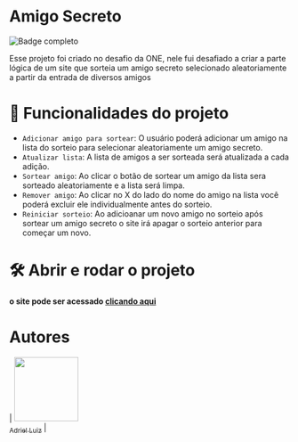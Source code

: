 # Amigo Secreto
![Badge completo](http://img.shields.io/static/v1?label=STATUS&message=COMPLETO&color=GREEN&style=for-the-badge)

Esse projeto foi criado no desafio da ONE, nele fui desafiado a criar a parte lógica de um site que sorteia um amigo secreto selecionado aleatoriamente a partir da entrada de diversos amigos

# :hammer: Funcionalidades do projeto

- `Adicionar amigo para sortear`: O usuário poderá adicionar um amigo na lista do sorteio para selecionar aleatoriamente um amigo secreto.
- `Atualizar lista`: A lista de amigos a ser sorteada será atualizada a cada adição.
- `Sortear amigo`: Ao clicar o botão de sortear um amigo da lista sera sorteado aleatoriamente e a lista será limpa.
- `Remover amigo`: Ao clicar no X do lado do nome do amigo na lista você poderá excluir ele individualmente antes do sorteio.
- `Reiniciar sorteio`: Ao adicioanar um novo amigo no sorteio após sortear um amigo secreto o site irá apagar o sorteio anterior para começar um novo.

# 🛠️ Abrir e rodar o projeto

**o site pode ser acessado [clicando aqui](https://draraedus.github.io/amigo-secreto/)**

# Autores

| [<img loading="lazy" src="https://avatars.githubusercontent.com/u/78824881?v=4" width=115><br><sub>Adriel Luiz</sub>](https://github.com/draraedus) |